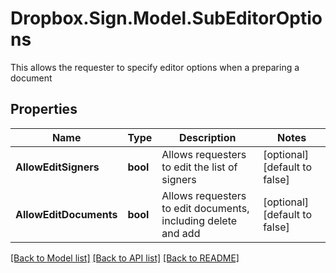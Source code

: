 # Dropbox.Sign.Model.SubEditorOptions
This allows the requester to specify editor options when a preparing a document

## Properties

Name | Type | Description | Notes
------------ | ------------- | ------------- | -------------
**AllowEditSigners** | **bool** |  Allows requesters to edit the list of signers  | [optional] [default to false]
**AllowEditDocuments** | **bool** |  Allows requesters to edit documents, including delete and add  | [optional] [default to false]

[[Back to Model list]](../README.md#documentation-for-models) [[Back to API list]](../README.md#documentation-for-api-endpoints) [[Back to README]](../README.md)

